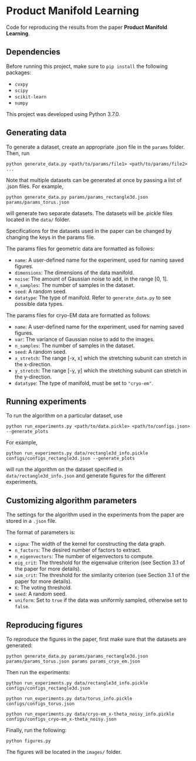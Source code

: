 # Product Manifold Learning
Code for reproducing the results from the paper <b>Product Manifold Learning</b>.

## Dependencies
Before running this project, make sure to `pip install` the following packages:

* `cvxpy`
* `scipy`
* `scikit-learn`
* `numpy`

This project was developed using Python 3.7.0.

## Generating data

To generate a dataset, create an appropriate .json file in the `params` folder. Then, run

```
python generate_data.py <path/to/params/file1> <path/to/params/file2> ...
```

Note that multiple datasets can be generated at once by passing a list of .json files. For example, 

```
python generate_data.py params/params_rectangle3d.json params/params_torus.json
```

will generate two separate datasets. The datasets will be .pickle files located in the `data/` folder.

Specifications for the datasets used in the paper can be changed by changing the keys in the params file.

The params files for geometric data are formatted as follows:

* `name`: A user-defined name for the experiment, used for naming saved figures.
* `dimensions`: The dimensions of the data manifold.
* `noise`: The amount of Gaussian noise to add, in the range [0, 1].
* `n_samples`: The number of samples in the dataset.
* `seed`: A random seed.
* `datatype`: The type of manifold. Refer to `generate_data.py` to see possible data types.

The params files for cryo-EM data are formatted as follows:

* `name`: A user-defined name for the experiment, used for naming saved figures.
* `var`: The variance of Gaussian noise to add to the images.
* `n_samples`: The number of samples in the dataset.
* `seed`: A random seed.
* `x_stretch`: The range [-x, x] which the stretching subunit can stretch in the x-direction.
* `y_stretch`: The range [-y, y] which the stretching subunit can stretch in the y-direction.
* `datatype`: The type of manifold, must be set to `"cryo-em"`.

## Running experiments

To run the algorithm on a particular dataset, use

```
python run_experiments.py <path/to/data.pickle> <path/to/configs.json> --generate_plots
```

For example,

```
python run_experiments.py data/rectangle3d_info.pickle configs/configs_rectangle3d.json --generate_plots
```

will run the algorithm on the dataset specified in `data/rectangle3d_info.json` and generate figures for the different experiments.

## Customizing algorithm parameters

The settings for the algorithm used in the experiments from the paper are stored in a `.json` file.

The format of parameters is:

* `sigma`: The width of the kernel for constructing the data graph.
* `n_factors`: The desired number of factors to extract.
* `n_eigenvectors`: The number of eigenvectors to compute.
* `eig_crit`: The threshold for the eigenvalue criterion (see Section 3.1 of the paper for more details).
* `sim_crit`: The threshold for the similarity criterion (see Section 3.1 of the paper for more details).
* `K`: The voting threshold.
* `seed`: A random seed.
* `uniform`: Set to `true` if the data was uniformly sampled, otherwise set to `false`.

## Reproducing figures

To reproduce the figures in the paper, first make sure that the datasets are generated:

```
python generate_data.py params/params_rectangle3d.json params/params_torus.json params params_cryo_em.json
```

Then run the experiments:

```
python run_experiments.py data/rectangle3d_info.pickle configs/configs_rectangle3d.json

python run_experiments.py data/torus_info.pickle configs/configs_torus.json

python run_experiments.py data/cryo-em_x-theta_noisy_info.pickle configs/configs_cryo-em_x-theta_noisy.json
```

Finally, run the following:

```
python figures.py
```

The figures will be located in the `images/` folder.
